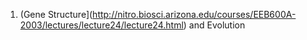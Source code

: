 1. (Gene Structure](http://nitro.biosci.arizona.edu/courses/EEB600A-2003/lectures/lecture24/lecture24.html) and Evolution

